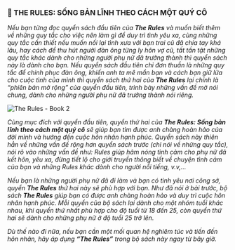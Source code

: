 ### 📙 THE RULES: SỐNG BẢN LĨNH THEO CÁCH MỘT QUÝ CÔ

_Nếu bạn từng đọc quyển sách đầu tiên của **The Rules** và muốn biết thêm về những quy tắc cho việc nên làm gì để duy trì tình yêu xa, cùng những quy tắc cần thiết nếu muốn nối lại tình xưa với bạn trai cũ đã chia tay khá lâu, hay cách để thu hút người đàn ông từng ly hôn vợ cũ, tất tần tật những quy tắc khác dành cho những người phụ nữ đã trưởng thành thì quyển sách này là dành cho bạn. Nếu quyển sách đầu tiên chỉ đơn thuần là những quy tắc để chinh phục đàn ông, khiến anh ta mê mẩn bạn và cách bạn giữ lửa cho cuộc tình của mình thì quyển sách thứ hai của **The Rules** lại chính là “phiên bản mở rộng” của quyển đầu tiên, trình bày những vấn đề mở nói chung, dành cho những người phụ nữ đã trưởng thành nói riêng._

![The Rules - Book 2](../img/image2.png)

_Cùng mục đích với quyển đầu tiên, quyển thứ hai của **The Rules: Sống bản lĩnh theo cách một quý cô** sẽ giúp bạn tìm được anh chàng hoàn hảo của đời mình và hướng đến cuộc hôn nhân hạnh phúc. Quyển sách này thiên hẳn về những vấn đề rộng hơn quyển sách trước (chỉ nói về những quy tắc), nói rõ vào những vấn đề như: Rules giúp hâm nóng tình cảm cho phụ nữ đã kết hôn, yêu xa, đừng tiết lộ cho giới truyền thông biết về chuyện tình cảm của bạn và những Rules khác dành cho người nổi tiếng, v.v,..._

_Nếu bạn là những người phụ nữ đã đi làm và bạn có tình yêu nơi công sở, quyển **The Rules** thứ hai này sẽ phù hợp với bạn. Như đã nói ở bài trước, bộ sách **The Rules** giúp bạn có được anh chàng hoàn hảo và duy trì cuộc hôn nhân hạnh phúc. Mỗi quyển của bộ sách lại dành cho một nhóm tuổi khác nhau, khi quyển thứ nhất phù hợp cho độ tuổi từ 18 đến 25, còn quyển thứ hai sẽ dành cho những phụ nữ ở độ tuổi 25 trở lên._

_Dù thế nào đi nữa, nếu bạn cần một mối quan hệ nghiêm túc và tiến đến hôn nhân, hãy áp dụng **“The Rules”** trong bộ sách này ngay từ bây giờ._
